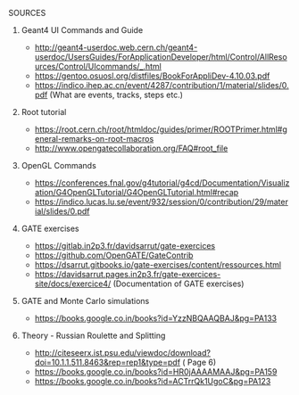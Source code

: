 
SOURCES

1. Geant4 UI Commands and Guide  
	- http://geant4-userdoc.web.cern.ch/geant4-userdoc/UsersGuides/ForApplicationDeveloper/html/Control/AllResources/Control/UIcommands/_.html 
	- https://gentoo.osuosl.org/distfiles/BookForAppliDev-4.10.03.pdf 
	- https://indico.ihep.ac.cn/event/4287/contribution/1/material/slides/0.pdf (What are events, tracks, steps etc.)

2. Root tutorial  
	- https://root.cern.ch/root/htmldoc/guides/primer/ROOTPrimer.html#general-remarks-on-root-macros
	- http://www.opengatecollaboration.org/FAQ#root_file

3. OpenGL Commands
	- https://conferences.fnal.gov/g4tutorial/g4cd/Documentation/Visualization/G4OpenGLTutorial/G4OpenGLTutorial.html#recap
	- https://indico.lucas.lu.se/event/932/session/0/contribution/29/material/slides/0.pdf

4. GATE exercises
	- https://gitlab.in2p3.fr/davidsarrut/gate-exercices
	- https://github.com/OpenGATE/GateContrib
	- https://dsarrut.gitbooks.io/gate-exercises/content/ressources.html
	- https://davidsarrut.pages.in2p3.fr/gate-exercices-site/docs/exercice4/ (Documentation of GATE exercises)

5. GATE and Monte Carlo simulations
	- https://books.google.co.in/books?id=YzzNBQAAQBAJ&pg=PA133

6. Theory - Russian Roulette and Splitting 
	- http://citeseerx.ist.psu.edu/viewdoc/download?doi=10.1.1.511.8463&rep=rep1&type=pdf (	Page 6)
	- https://books.google.co.in/books?id=HR0jAAAAMAAJ&pg=PA159
	- https://books.google.co.in/books?id=ACTrrQk1UgoC&pg=PA123